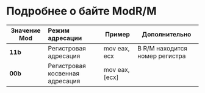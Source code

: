 # Подробнее о байте ModR/M

| Значение Mod | Режим адресации                  | Пример           | Дополнительно
| ------------ |:---------------------------------|------------------|-----------------
| **11b**      | Регистровая адресация            | mov eax, ecx     | В R/M находится номер регистра
| **00b**      | Регистровая косвенная адресация  | mov eax, [ecx]   |
